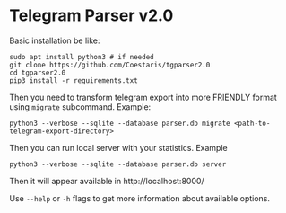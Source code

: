 # Telegram Parser v2.0

Basic installation be like:

```shell
sudo apt install python3 # if needed
git clone https://github.com/Coestaris/tgparser2.0
cd tgparser2.0
pip3 install -r requirements.txt
```

Then you need to transform telegram export into more FRIENDLY format using `migrate` subcommand. Example:

```shell
python3 --verbose --sqlite --database parser.db migrate <path-to-telegram-export-directory>
```

Then you can run local server with your statistics. Example
```shell
python3 --verbose --sqlite --database parser.db server
```

Then it will appear available in
http://localhost:8000/

Use `--help` or `-h` flags to get more information about available options.